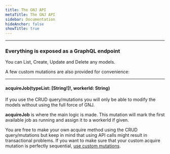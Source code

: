```yaml
---
title: The GNJ API
metaTitle: The GNJ API
sidebar: Documentation
hideAnchor: false
showTitle: true
---
```


---

### Everything is exposed as a GraphQL endpoint

You can List, Create, Update and Delete any models.

A few custom mutations are also provided for convenience:

---

#### acquireJob(typeList: [String!]!, workerId: String)

If you use the CRUD query/mutations you will only be able to modify the models without using the full force of GNJ.

**acquireJob** is where the main logic is made. This mutation will mark the first available job as running and assign it to a workerId if given.

You are free to make your own acquire method using the CRUD query/mutations but keep in mind that using API calls might result in transactional problems. If you want to make sure that your custom acquire mutation is perfectly sequential, [use custom mutations](https://vincent-desmares.gitbook.io/graphql-node-jobs/plugin-the-server-to-your-express#you-can-add-custom-mutations-to-the-gnj-server).
